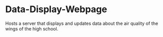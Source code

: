 # Data-Display-Webpage
Hosts a server that displays and updates data about the air quality of the wings of the high school.
